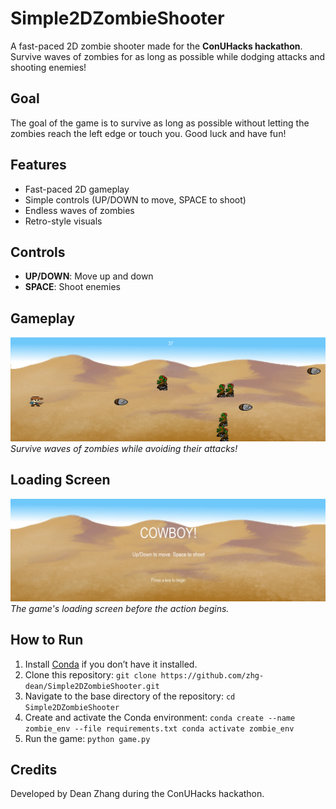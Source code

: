 # Simple2DZombieShooter
A fast-paced 2D zombie shooter made for the **ConUHacks hackathon**. Survive waves of zombies for as long as possible while dodging attacks and shooting enemies!

## Goal
The goal of the game is to survive as long as possible without letting the zombies reach the left edge or touch you. 
Good luck and have fun!

## Features
- Fast-paced 2D gameplay
- Simple controls (UP/DOWN to move, SPACE to shoot)
- Endless waves of zombies
- Retro-style visuals

## Controls
- **UP/DOWN**: Move up and down
- **SPACE**: Shoot enemies

## Gameplay
![Gameplay Screenshot](./doc/game.png)
*Survive waves of zombies while avoiding their attacks!*

## Loading Screen
![Loading Screen](./doc/LoadingScreen.PNG)
*The game's loading screen before the action begins.*

## How to Run
1. Install [Conda](https://docs.conda.io/en/latest/miniconda.html) if you don’t have it installed.
2. Clone this repository: `git clone https://github.com/zhg-dean/Simple2DZombieShooter.git`
3. Navigate to the base directory of the repository: `cd Simple2DZombieShooter`
4. Create and activate the Conda environment: `conda create --name zombie_env --file requirements.txt conda activate zombie_env`
5. Run the game: `python game.py` 

## Credits
Developed by Dean Zhang during the ConUHacks hackathon.
